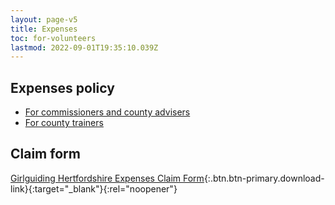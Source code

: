 ```yaml
---
layout: page-v5
title: Expenses
toc: for-volunteers
lastmod: 2022-09-01T19:35:10.039Z
---
```

## Expenses policy

- [For commissioners and county advisers](/about-us/resources/expenses/commissioners/)
- [For county trainers](/about-us/resources/expenses/trainers/)

## Claim form

[Girlguiding Hertfordshire Expenses Claim Form](/wp-content/uploads/2021/05/Girlguiding-Hertfordshire-Expenses-Claim-Form-2021.xlsx){:.btn.btn-primary.download-link}{:target="_blank"}{:rel="noopener"}
